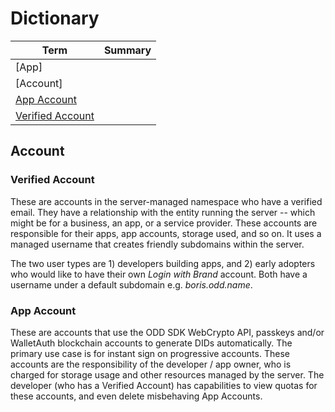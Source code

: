 # Dictionary

| Term               | Summary    |
|--------------------|------------|
| [App]              |            |
| [Account]          |            |
| [App Account]      |            |
| [Verified Account] |            |

## Account

### Verified Account

These are accounts in the server-managed namespace who have a verified email. They have a relationship with the entity running the server -- which might be for a business, an app, or a service provider. These accounts are responsible for their apps, app accounts, storage used, and so on. It uses a managed username that creates friendly subdomains within the server.

The two user types are 1) developers building apps, and 2) early adopters who would like to have their own _Login with Brand_ account. Both have a username under a default subdomain e.g. _boris.odd.name_.

### App Account

These are accounts that use the ODD SDK WebCrypto API, passkeys and/or WalletAuth blockchain accounts to generate DIDs automatically. The primary use case is for instant sign on progressive accounts. These accounts are the responsibility of the developer / app owner, who is charged for storage usage and other resources managed by the server. The developer (who has a Verified Account) has capabilities to view quotas for these accounts, and even delete misbehaving App Accounts.

<!-- Internal Links -->

[App Account]: #app-account
[Verified Account]: #verified-account

